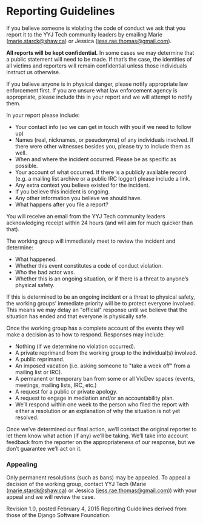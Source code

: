 # Reporting Guidelines

If you believe someone is violating the code of conduct we ask that you report
it to the YYJ Tech community leaders by emailing Marie (marie.starck@shaw.ca) or Jessica (jess.rae.thomas@gmail.com).

**All reports will be kept confidential.** In some cases we may determine that a
public statement will need to be made. If that’s the case, the identities of all
victims and reporters will remain confidential unless those individuals instruct
us otherwise.

If you believe anyone is in physical danger, please notify appropriate law
enforcement first. If you are unsure what law enforcement agency is appropriate,
please include this in your report and we will attempt to notify them.

In your report please include:

* Your contact info (so we can get in touch with you if we need to follow up)
* Names (real, nicknames, or pseudonyms) of any individuals involved. If there
  were other witnesses besides you, please try to include them as well.
* When and where the incident occurred. Please be as specific as possible.
* Your account of what occurred. If there is a publicly available record (e.g. a
  mailing list archive or a public IRC logger) please include a link.
* Any extra context you believe existed for the incident.
* If you believe this incident is ongoing.
* Any other information you believe we should have.
* What happens after you file a report?

You will receive an email from the YYJ Tech community leaders acknowledging
receipt within 24 hours (and will aim for much quicker than that).

The working group will immediately meet to review the incident and determine:

* What happened.
* Whether this event constitutes a code of conduct violation.
* Who the bad actor was.
* Whether this is an ongoing situation, or if there is a threat to anyone’s
  physical safety.

If this is determined to be an ongoing incident or a threat to physical safety,
the working groups’ immediate priority will be to protect everyone involved.
This means we may delay an "official" response until we believe that the
situation has ended and that everyone is physically safe.

Once the working group has a complete account of the events they will make a
decision as to how to respond. Responses may include:

* Nothing (if we determine no violation occurred).
* A private reprimand from the working group to the individual(s) involved.
* A public reprimand.
* An imposed vacation (i.e. asking someone to "take a week off" from a mailing
  list or IRC).
* A permanent or temporary ban from some or all VicDev spaces (events, meetings,
  mailing lists, IRC, etc.)
* A request for a public or private apology.
* A request to engage in mediation and/or an accountability plan.
* We’ll respond within one week to the person who filed the report with either a
  resolution or an explanation of why the situation is not yet resolved.

Once we’ve determined our final action, we’ll contact the original reporter to
let them know what action (if any) we’ll be taking. We’ll take into account
feedback from the reporter on the appropriateness of our response, but we don’t
guarantee we’ll act on it.

### Appealing

Only permanent resolutions (such as bans) may be appealed. To appeal a decision
of the working group, contact YYJ Tech (Marie (marie.starck@shaw.ca) or Jessica (jess.rae.thomas@gmail.com)) with your appeal and we
will review the case.

Revision 1.0, posted February 4, 2015 Reporting Guidelines derived from those of
the Django Software Foundation.